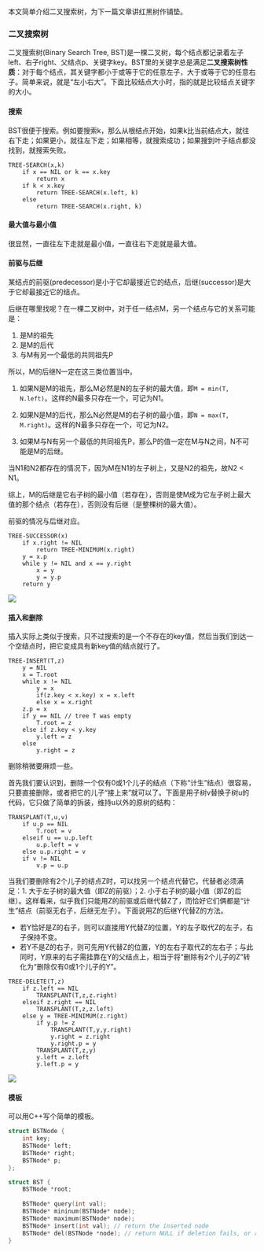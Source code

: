 本文简单介绍二叉搜索树，为下一篇文章讲红黑树作铺垫。

### 二叉搜索树

二叉搜索树(Binary Search Tree, BST)是一棵二叉树，每个结点都记录着左子left、右子right、父结点p、关键字key。BST里的关键字总是满足**二叉搜索树性质**：对于每个结点，其关键字都小于或等于它的任意左子，大于或等于它的任意右子。简单来说，就是“左小右大”。下面比较结点大小时，指的就是比较结点关键字的大小。

#### 搜索

BST很便于搜索。例如要搜索k，那么从根结点开始，如果k比当前结点大，就往右下走；如果更小，就往左下走；如果相等，就搜索成功；如果搜到叶子结点都没找到，就搜索失败。

```pseudocode
TREE-SEARCH(x,k)
    if x == NIL or k == x.key
        return x
    if k < x.key
        return TREE-SEARCH(x.left, k)
    else
        return TREE-SEARCH(x.right, k)
```

#### 最大值与最小值

很显然，一直往左下走就是最小值，一直往右下走就是最大值。

#### 前驱与后继

某结点的前驱(predecessor)是小于它却最接近它的结点，后继(successor)是大于它却最接近它的结点。

后继在哪里找呢？在一棵二叉树中，对于任一结点M，另一个结点与它的关系可能是：

1. 是M的祖先
2. 是M的后代
3. 与M有另一个最低的共同祖先P

所以，M的后继N一定在这三类位置当中。

1. 如果N是M的祖先，那么M必然是N的左子树的最大值，即`M = min(T, N.left)`。这样的N最多只存在一个，可记为N1。

2. 如果N是M的后代，那么N必然是M的右子树的最小值，即`N = max(T, M.right)`。这样的N最多只存在一个，可记为N2。

3. 如果M与N有另一个最低的共同祖先P，那么P的值一定在M与N之间，N不可能是M的后继。

当N1和N2都存在的情况下，因为M在N1的左子树上，又是N2的祖先，故N2 < N1。

综上，M的后继是它右子树的最小值（若存在），否则是使M成为它左子树上最大值的那个结点（若存在），否则没有后继（是整棵树的最大值）。

前驱的情况与后继对应。

```pseudocode
TREE-SUCCESSOR(x)
    if x.right != NIL
        return TREE-MINIMUM(x.right)
    y = x.p
    while y != NIL and x == y.right
        x = y
        y = y.p
    return y
```
![](https://daichao1997.github.io/pic/itoa/ch12-bst-suc_pred.png)

#### 插入和删除

插入实际上类似于搜索，只不过搜索的是一个不存在的key值，然后当我们到达一个空结点时，把它变成具有新key值的结点就行了。

```pseudocode
TREE-INSERT(T,z)
    y = NIL
    x = T.root
    while x != NIL
        y = x
        if(z.key < x.key) x = x.left
        else x = x.right
    z.p = x
    if y == NIL // tree T was empty
        T.root = z
    else if z.key < y.key
        y.left = z
    else
        y.right = z
```

删除稍微要麻烦一些。

首先我们要认识到，删除一个仅有0或1个儿子的结点（下称“计生”结点）很容易，只要直接删除，或者把它的儿子“接上来”就可以了。下面是用子树v替换子树u的代码，它只做了简单的拆装，维持u以外的原树的结构：

```pseudocode
TRANSPLANT(T,u,v)
    if u.p == NIL
        T.root = v
    elseif u == u.p.left
        u.p.left = v
    else u.p.right = v
    if v != NIL
        v.p = u.p
```

当我们要删除有2个儿子的结点Z时，可以找另一个结点代替它。代替者必须满足：1. 大于左子树的最大值（即Z的前驱）；2. 小于右子树的最小值（即Z的后继）。这样看来，似乎我们只能用Z的前驱或后继代替Z了，而恰好它们俩都是“计生”结点（前驱无右子，后继无左子）。下面说用Z的后继Y代替Z的方法。

- 若Y恰好是Z的右子，则可以直接用Y代替Z的位置，Y的左子取代Z的左子，右子保持不变。
- 若Y不是Z的右子，则可先用Y代替Z的位置，Y的左右子取代Z的左右子；与此同时，Y原来的右子需挂靠在Y的父结点上，相当于将“删除有2个儿子的Z”转化为“删除仅有0或1个儿子的Y”。

```pseudocode
TREE-DELETE(T,z)
    if z.left == NIL
        TRANSPLANT(T,z,z.right)
    elseif z.right == NIL
        TRANSPLANT(T,z,z.left)
    else y = TREE-MINIMUM(z.right)
        if y.p != z
            TRANSPLANT(T,y,y.right)
            y.right = z.right
            y.right.p = y
        TRANSPLANT(T,z,y)
        y.left = z.left
        y.left.p = y
```

![](https://daichao1997.github.io/pic/itoa/ch12-bst-deletion.png)

#### 模板

可以用C++写个简单的模板。

```cpp
struct BSTNode {
    int key;
    BSTNode* left;
    BSTNode* right;
    BSTNode* p;
};

struct BST {
    BSTNode *root;
    
    BSTNode* query(int val);
    BSTNode* mininum(BSTNode* node);
    BSTNode* maximum(BSTNode* node);
    BSTNode* insert(int val); // return the inserted node
    BSTNode* del(BSTNode *node); // return NULL if deletion fails, or return a pointer pointing to the original place in the tree where node was deleted
}
```

